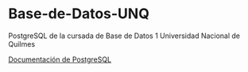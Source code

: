 # Base-de-Datos-UNQ
PostgreSQL de la cursada de Base de Datos 1 Universidad Nacional de Quilmes

[Documentación de PostgreSQL](https://www.postgresql.org/docs/current/)
